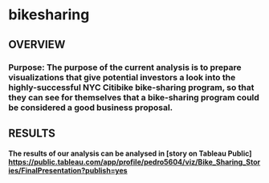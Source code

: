 # bikesharing

## OVERVIEW
### Purpose:  The purpose of the current analysis is to prepare visualizations that give potential investors a look into the highly-successful NYC Citibike bike-sharing program, so that they can see for themselves that a bike-sharing program could be considered a good business proposal.

## RESULTS
#### The results of our analysis can be analysed in [story on Tableau Public] https://public.tableau.com/app/profile/pedro5604/viz/Bike_Sharing_Stories/FinalPresentation?publish=yes
